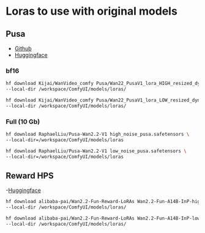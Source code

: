 # Loras to use with original models

## Pusa

- [Github](https://github.com/Yaofang-Liu/Pusa-VidGen)
- [Huggingface](https://huggingface.co/RaphaelLiu/Pusa-Wan2.2-V1)

### bf16

```bash
hf download Kijai/WanVideo_comfy Pusa/Wan22_PusaV1_lora_HIGH_resized_dynamic_avg_rank_98_bf16.safetensors \
--local-dir /workspace/ComfyUI/models/loras/

hf download Kijai/WanVideo_comfy Pusa/Wan22_PusaV1_lora_LOW_resized_dynamic_avg_rank_98_bf16.safetensors \
--local-dir /workspace/ComfyUI/models/loras/
```

### Full (10 Gb)

```bash
hf download RaphaelLiu/Pusa-Wan2.2-V1 high_noise_pusa.safetensors \ 
--local-dir=/workspace/ComfyUI/models/loras

hf download RaphaelLiu/Pusa-Wan2.2-V1 low_noise_pusa.safetensors \ 
--local-dir=/workspace/ComfyUI/models/loras
```

## Reward HPS

-[Huggingface](https://huggingface.co/alibaba-pai/Wan2.2-Fun-Reward-LoRAs)

```bash
hf download alibaba-pai/Wan2.2-Fun-Reward-LoRAs Wan2.2-Fun-A14B-InP-high-noise-HPS2.1.safetensors \
--local-dir /workspace/ComfyUI/models/loras/

hf download alibaba-pai/Wan2.2-Fun-Reward-LoRAs Wan2.2-Fun-A14B-InP-low-noise-HPS2.1.safetensors \
--local-dir /workspace/ComfyUI/models/loras/
```